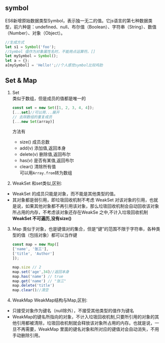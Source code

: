 ## symbol

ES6新增原始数据类型Symbol，表示独一无二的值。它js语言的第七种数据类型，前六种是：undefined、null、布尔值（Boolean）、字符串（String）、数值（Number）、对象（Object）。
```js
//生成方式
let s1 = Symbol('foo');
//Symbol 值作为对象属性名时，不能用点运算符。[]
let mySymbol = Symbol();
let a = {};
a[mySymbol] = 'Hello!';//个人感觉symbol比较鸡肋
```
## Set & Map
1. Set   
类似于数组，但是成员的值都是唯一的
    ```js
    const set = new Set([1, 2, 3, 4, 4]);
    [...set]//可以用...展开
    // 去除数组的重复成员
    [...new Set(array)]
    ```
    方法有  
    - size() 成员总数
    - add(v) 添加值,返回本身
    - delete(v) 删除值,返回布尔
    - has(v) 是否有某值,返回布尔
    - clear() 清除所有值  
    可以用`Array.from`转为数组

2. WeakSet
和set类似,区别:
- WeakSet 的成员只能是对象，而不能是其他类型的值。
- 其对象都是弱引用，即垃圾回收机制不考虑 WeakSet 对该对象的引用，也就是说，如果其他对象都不再引用该对象，那么垃圾回收机制会自动回收该对象所占用的内存，不考虑该对象还存在WeakSe 之中,不计入垃圾回收机制  
**WeakSet 不可遍历,没有size()**

3. Map
类似于对象，也是键值对的集合，但是“键”的范围不限于字符串，各种类型的值（包括对象）都可以当作键
    ```js
    const map = new Map([
    ['name', '张三'],
    ['title', 'Author']
    ]);

    map.size // 2
    map.set('age',34)//返回本身
    map.has('name') // true
    map.get('name') // "张三"
    map.delete('title')
    map.clear()//清空
    ```
4. WeakMap
WeakMap结构与Map,区别:  
- 只接受对象作为键名（null除外），不接受其他类型的值作为键名
- WeakMap的键名所指向的对象，不计入垃圾回收机制,只要所引用的对象的其他引用都被清除，垃圾回收机制就会释放该对象所占用的内存。也就是说，一旦不再需要，WeakMap 里面的键名对象和所对应的键值对会自动消失，不用手动删除引用。

